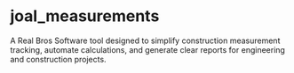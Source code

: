 # joal_measurements
A Real Bros Software tool designed to simplify construction measurement tracking, automate calculations, and generate clear reports for engineering and construction projects.
